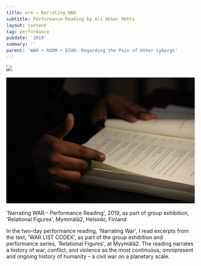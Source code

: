 ```yaml
---
title: wre ~ Narrating WAR
subtitle: Performance-Reading by Ali Akbar Mehta
layout: content
tag: performance
pubdate: '2019'
summary: ''
parent: 'WAR • ROOM • ECHO: Regarding the Pain of Other Cyborgs'
---
```

![](/assets/img/2.-ali-akbar-mehta_narrating-war-war-room-echo_myymala2_23.08.2019.jpg)

![](/assets/img/1.-ali-akbar-mehta_narrating-war-war-room-echo_myymala2_23.08.2019.jpg)

'Narrating WAR – Performance Reading', 2019, as part of group exhibition, 'Relational Figures', Mymmälä2, Helsinki, Finland

In the two-day performance reading, 'Narrating War', I read excerpts from the text, 'WAR LIST CODEX', as part of the group exhibition and performance series, 'Relational Figures', at Myymälä2. The reading narrates a history of war, conflict, and violence as the most continuous, omnipresent and ongoing history of humanity – a civil war on a planetary scale.
